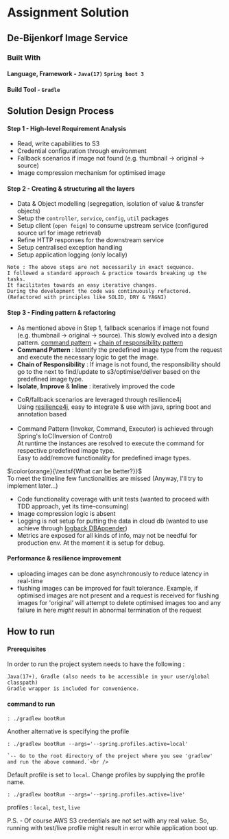 <!-- README.md for the solution -->

# Assignment Solution

<!-- ABOUT THE PROJECT -->

## De-Bijenkorf Image Service

### Built With

#### Language, Framework - `Java(17)` `Spring boot 3`

#### Build Tool - `Gradle`

<!-- Solution Design -->

## Solution Design Process

#### Step 1 - High-level Requirement Analysis

- Read, write capabilities to S3
- Credential configuration through environment
- Fallback scenarios if image not found (e.g. thumbnail -> original -> source)
- Image compression mechanism for optimised image

#### Step 2 - Creating & structuring all the layers

* Data & Object modelling (segregation, isolation of value & transfer objects)
* Setup the `controller`, `service`, `config`, `util` packages
* Setup client (`open feign`) to consume upstream service (configured source url for image retrieval)
* Refine HTTP responses for the downstream service
* Setup centralised exception handling
* Setup application logging (only locally)

```
Note : The above steps are not necessarily in exact sequence. 
I followed a standard approach & practice towards breaking up the tasks.
It facilitates towards an easy iterative changes.
During the development the code was continuously refactored.
(Refactored with principles like SOLID, DRY & YAGNI)
```

#### Step 3 - Finding pattern & refactoring

- As mentioned above in Step 1, fallback scenarios if image not found (e.g. thumbnail -> original -> source).
  This slowly evolved into a design
  pattern. [command pattern](https://refactoring.guru/design-patterns/command) + [chain of responsibility pattern](https://refactoring.guru/design-patterns/chain-of-responsibility)
- **Command Pattern** : Identify the predefined image type from the request and execute the necessary logic to get the
  image.
- **Chain of Responsibility** : If image is not found, the responsibility should go to the next to find/update to
  s3/optimise/deliver based on the predefined image type.
- **Isolate**, **Improve** & **Inline** : iteratively improved the code

* CoR/fallback scenarios are leveraged through resilience4j<br />
  Using [resilience4j](https://resilience4j.readme.io/docs), easy to integrate & use with java, spring boot and
  annotation based
  <br /><br />
* Command Pattern (Invoker, Command, Executor) is achieved through Spring's IoC(Inversion of Control)<br />
  At runtime the instances are resolved to execute the command for respective predefined image type.<br />
  Easy to add/remove functionality for predefined image types.

$\color{orange}{\textsf{What can be better?}}$ <br />
To meet the timeline few functionalities are missed (Anyway, I'll try to implement later...)

- Code functionality coverage with unit tests (wanted to proceed with TDD approach, yet its time-consuming)
- Image compression logic is absent
- Logging is not setup for putting the data in cloud db (wanted to use achieve
  through [logback DBAppender](https://logback.qos.ch/manual/appenders.html#DBAppender))
- Metrics are exposed for all kinds of info, may not be needful for production env. At the moment it is setup for debug.

#### **Performance & resilience improvement**

- uploading images can be done asynchronously to reduce latency in real-time
- flushing images can be improved for fault tolerance. Example, if optimised images are not present and a request is
  received for flushing images for 'original' will attempt to delete optimised images too and any failure in here
  _might_ result in abnormal termination of the request

## How to run

#### Prerequisites

In order to run the project system needs to have the following :

  ```
  Java(17+), Gradle (also needs to be accessible in your user/global classpath)
  Gradle wrapper is included for convenience. 
  ```

#### command to run

  ```
  : ./gradlew bootRun 
   ``` 

Another alternative is specifying the profile

  ```  
  : ./gradlew bootRun --args='--spring.profiles.active=local'

`-- Go to the root directory of the project where you see 'gradlew' and run the above command.`<br />
  ```

Default profile is set to `local`. Change profiles by supplying the profile name. <br />

  ```
  : ./gradlew bootRun --args='--spring.profiles.active=live'
  ```

profiles : `local`, `test`, `live`

P.S. - Of course AWS S3 credentials are not set with any real value. So, running with test/live profile might result in error while application boot up.